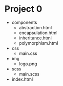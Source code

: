 # Project 0

- components
  - abstraction.html
  - encapsulation.html
  - inheritance.html
  - polymorphism.html
- css
  - main.css
- img
  - logo.png
- scss
  - main.scss
- index.html